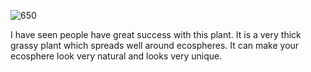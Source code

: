 ![650](6aafd0282ec326cc0c11c570cf894c80.png)

I have seen people have great success with this plant. It is a very thick grassy plant which spreads well around ecospheres. It can make your ecosphere look very natural and looks very unique.